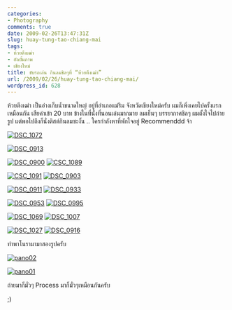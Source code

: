 ```yaml
---
categories:
- Photography
comments: true
date: 2009-02-26T13:47:31Z
slug: huay-tung-tao-chiang-mai
tags:
- ห้วยตึงเฒ่า
- อัลบั้มภาพ
- เชียงใหม่
title: ขับรถเล่น กินลมชิลๆที่ “ห้วยตึงเฒ่า”
url: /2009/02/26/huay-tung-tao-chiang-mai/
wordpress_id: 628
---
```


ห้วยตึงเฒ่า เป็นอ่างเก็บน้ำขนาดใหญ่ อยู่ที่อำเภอแม่ริม จังหวัดเชียงใหม่ครับ ผมก็เพิ่งเคยไปครั้งแรกเหมือนกัน เสียค่าเข้า 20 บาท ข้างในที่นั่งที่นอนเล่นมากมาย ลมเย็นๆ บรรยากาศชิลๆ ผมตั้งใจไปถ่ายรูป แต่พอไปถึงก็นั่งติสต์กินลมซะงั้น .. ใครกำลังหาที่พักใจอยู่ Recommenddd จ้า



[![DSC_1072](https://armno.in.th/wp-content/uploads/2009/02/dsc-1072-thumb.jpg)](https://armno.in.th/wp-content/uploads/2009/02/dsc-1072.jpg)



[![DSC_0913](https://armno.in.th/wp-content/uploads/2009/02/dsc-0913-thumb.jpg)](https://armno.in.th/wp-content/uploads/2009/02/dsc-0913.jpg)





[![DSC_0900](https://armno.in.th/wp-content/uploads/2009/02/dsc-0900-thumb.jpg)](https://armno.in.th/wp-content/uploads/2009/02/dsc-0900.jpg) [![CSC_1089](https://armno.in.th/wp-content/uploads/2009/02/csc-1089-thumb.jpg)](https://armno.in.th/wp-content/uploads/2009/02/csc-1089.jpg)



[![CSC_1091](https://armno.in.th/wp-content/uploads/2009/02/csc-1091-thumb.jpg)](https://armno.in.th/wp-content/uploads/2009/02/csc-1091.jpg) [![DSC_0903](https://armno.in.th/wp-content/uploads/2009/02/dsc-0903-thumb.jpg)](https://armno.in.th/wp-content/uploads/2009/02/dsc-0903.jpg)



[![DSC_0911](https://armno.in.th/wp-content/uploads/2009/02/dsc-0911-thumb.jpg)](https://armno.in.th/wp-content/uploads/2009/02/dsc-0911.jpg) [![DSC_0933](https://armno.in.th/wp-content/uploads/2009/02/dsc-0933-thumb.jpg)](https://armno.in.th/wp-content/uploads/2009/02/dsc-0933.jpg)



[![DSC_0953](https://armno.in.th/wp-content/uploads/2009/02/dsc-0953-thumb.jpg)](https://armno.in.th/wp-content/uploads/2009/02/dsc-0953.jpg) [![DSC_0995](https://armno.in.th/wp-content/uploads/2009/02/dsc-0995-thumb.jpg)](https://armno.in.th/wp-content/uploads/2009/02/dsc-0995.jpg)



[![DSC_1069](https://armno.in.th/wp-content/uploads/2009/02/dsc-1069-thumb.jpg)](https://armno.in.th/wp-content/uploads/2009/02/dsc-1069.jpg) [![DSC_1007](https://armno.in.th/wp-content/uploads/2009/02/dsc-1007-thumb.jpg)](https://armno.in.th/wp-content/uploads/2009/02/dsc-1007.jpg)



[![DSC_1027](https://armno.in.th/wp-content/uploads/2009/02/dsc-1027-thumb.jpg)](https://armno.in.th/wp-content/uploads/2009/02/dsc-1027.jpg) [![DSC_0916](https://armno.in.th/wp-content/uploads/2009/02/dsc-0916-thumb.jpg)](https://armno.in.th/wp-content/uploads/2009/02/dsc-0916.jpg)



ทำพาโนรามามาสองรูปครับ



[![pano02](https://armno.in.th/wp-content/uploads/2009/02/pano02-thumb.jpg)](https://armno.in.th/wp-content/uploads/2009/02/pano02.jpg)



[![pano01](https://armno.in.th/wp-content/uploads/2009/02/pano01-thumb.jpg)](https://armno.in.th/wp-content/uploads/2009/02/pano01.jpg)































ถ่ายมาก็มั่วๆ Process มาก็มั่วๆเหมือนกันครับ



;)
